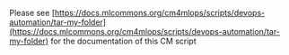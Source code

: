 Please see [https://docs.mlcommons.org/cm4mlops/scripts/devops-automation/tar-my-folder](https://docs.mlcommons.org/cm4mlops/scripts/devops-automation/tar-my-folder) for the documentation of this CM script
